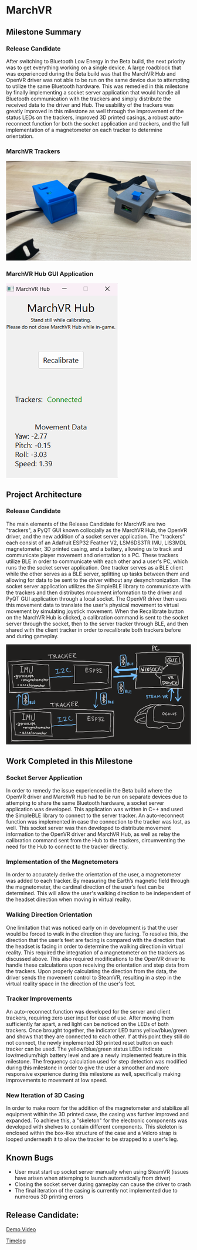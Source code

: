 # MarchVR
## Milestone Summary
### Release Candidate
After switching to Bluetooth Low Energy in the Beta build, the next priority was to get everything working on a single device. A large roadblock that was experienced during the Beta build was that the MarchVR Hub and OpenVR driver was not able to be run on the same device due to attempting to utilize the same Bluetooth hardware. This was remedied in this milestone by finally implementing a socket server application that would handle all Bluetooth communication with the trackers and simply distribute the received data to the driver and Hub. The usability of the trackers was greatly improved in this milestone as well through the improvement of the status LEDs on the trackers, improved 3D printed casings, a robust auto-reconnect function for both the socket application and trackers, and the full implementation of a magnetometer on each tracker to determine orientation.

### MarchVR Trackers
![March VR Trackers](https://github.com/BraniganMatthew/MarchVR/blob/main/Images/MarchVR_Trackers2.png)

### MarchVR Hub GUI Application
![March VR Hub](https://github.com/BraniganMatthew/MarchVR/blob/main/Images/MarchVR_Hub2.png)

## Project Architecture
### Release Candidate
The main elements of the Release Candidate for MarchVR are two "trackers", a PyQT GUI known colloqially as the MarchVR Hub, the OpenVR driver, and the new addition of a socket server application. The "trackers" each consist of an Adafruit ESP32 Feather V2, LSM6DS3TR IMU, LIS3MDL magnetometer, 3D printed casing, and a battery, allowing us to track and communicate player movement and orientation to a PC. These trackers utilize BLE in order to communicate with each other and a user's PC, which runs the the socket server application. One tracker serves as a BLE client while the other serves as a BLE server, splitting up tasks between them and allowing for data to be sent to the driver without any desynchronization. The socket server application utilizes the SimpleBLE library to communicate with the trackers and then distributes movement information to the driver and PyQT GUI application through a local socket. The OpenVR driver then uses this movement data to translate the user's physical movement to virtual movement by simulating joystick movement. When the Recalibrate button on the MarchVR Hub is clicked, a calibration command is sent to the socket server through the socket, then to the server tracker through BLE, and then shared with the client tracker in order to recalibrate both trackers before and during gameplay.

![Project Architecture](https://github.com/BraniganMatthew/MarchVR/blob/main/Images/MarchVR_Schematic2.png)

## Work Completed in this Milestone
### Socket Server Application
In order to remedy the issue experienced in the Beta build where the OpenVR driver and MarchVR Hub had to be run on separate devices due to attemping to share the same Bluetooth hardware, a socket server application was developed. This application was written in C++ and used the SimpleBLE library to connect to the server tracker. An auto-reconnect function was implemented in case the connection to the tracker was lost, as well. This socket server was then developed to distribute movement information to the OpenVR driver and MarchVR Hub, as well as relay the calibration command sent from the Hub to the trackers, circumventing the need for the Hub to connect to the tracker directly.
### Implementation of the Magnetometers
In order to accurately derive the orientation of the user, a magnetometer was added to each tracker. By measuring the Earth’s magnetic field through the magnetometer, the cardinal direction of the user’s feet can be determined. This will allow the user's walking direction to be independent of the headset direction when moving in virtual reality.
### Walking Direction Orientation
One limitation that was noticed early on in development is that the  user would be forced to walk in the direction they are facing. To resolve this, the direction that the user’s feet are facing is compared with the direction that the headset is facing in order to determine the walking direction in virtual reality. This required the integration of a magnetometer on the trackers as discussed above. This also required modifications to the OpenVR driver to handle these calculations upon receiving the orientation and step data from the trackers. Upon properly calculating the direction from the data, the driver sends the movement control to SteamVR, resulting in a step in the virtual reality space in the direction of the user's feet.
### Tracker Improvements
An auto-reconnect function was developed for the server and client trackers, requiring zero user input for ease of use. After moving them sufficiently far apart, a red light can be noticed on the LEDs of both trackers. Once brought together, the indicator LED turns yellow/blue/green and shows that they are connected to each other. If at this point they still do not connect, the newly implemented 3D printed reset button on each tracker can be used. The yellow/blue/green status LEDs indicate low/medium/high battery level and are a newly implemented feature in this milestone. The frequency calculation used for step detection was modified during this milestone in order to give the user a smoother and more responsive experience during this milestone as well, specifically making improvements to movement at low speed.
### New Iteration of 3D Casing
In order to make room for the addition of the magnetometer and stabilize all equipment within the 3D printed case, the casing was further improved and expanded. To achieve this, a "skeleton" for the electronic components was developed with shelves to contain different components. This skeleton is enclosed within the box-like structure of the case and a Velcro strap is looped underneath it to allow the tracker to be strapped to a user's leg.

## Known Bugs
- User must start up socket server manually when using SteamVR (issues have arisen when attemping to launch automatically from driver)
- Closing the socket server during gameplay can cause the driver to crash
- The final iteration of the casing is currently not implemented due to numerous 3D printing errors

## Release Candidate:
[Demo Video](https://youtu.be/IjgnNKbYWoc)

[Timelog](https://docs.google.com/spreadsheets/d/1unugdZlc-4rDBkXROHAn1-_Av18swAkoabrYpZTAJ7A/edit?usp=sharing)
